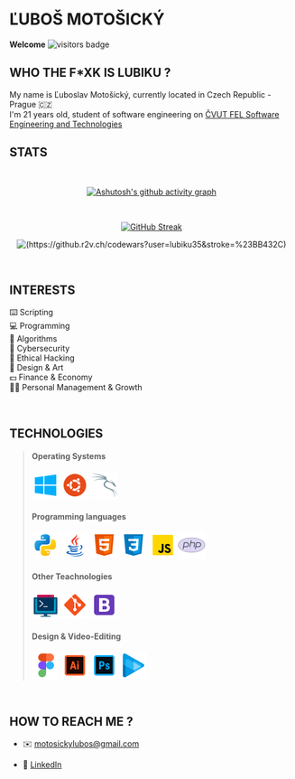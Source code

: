 # ĽUBOŠ MOTOŠICKÝ

**Welcome**  ![visitors badge](https://visitor-badge.glitch.me/badge?page_id=https://github.com/lubiku35)

## WHO THE F*XK IS LUBIKU ?

My name is Ľuboslav Motošický, currently located in Czech Republic - Prague  🇨🇿  
I'm 21 years old, student of software engineering on [ČVUT FEL Software Engineering and Technologies](https://sit.fel.cvut.cz/)

## STATS

<br>

<div align="center">
 
[![Ashutosh's github activity graph](https://activity-graph.herokuapp.com/graph?username=lubiku35&theme=github-dark)](https://github.com/ashutosh00710/github-readme-activity-graph)

<br>
 
[![GitHub Streak](https://github-readme-streak-stats.herokuapp.com?user=lubiku35&theme=sea-dark)](https://git.io/streak-stats)

 
![(https://github.r2v.ch/codewars?user=lubiku35&stroke=%23BB432C)](https://github-readme-codewars-stats.herokuapp.com/api/?username=lubiku35&badge&colormode=dark_mode)

</div>

<br>

## INTERESTS

 ⌨️ Scripting  
 💻 Programming  
 🧮 Algorithms  
 🔐 Cybersecurity  
 🔎 Ethical Hacking  
 🎨 Design & Art  
 💵 Finance & Economy  
 👨‍💼 Personal Management & Growth
 
 <br>
 
 ## TECHNOLOGIES
 
 > #### Operating Systems
 > ![windows](https://github.com/lubiku35/lubiku35/blob/main/imgs/windows.png)
 > ![ubuntu](https://github.com/lubiku35/lubiku35/blob/main/imgs/ubuntu.png)
 > ![kali](https://github.com/lubiku35/lubiku35/blob/main/imgs/kali.png)
 >
 > #### Programming languages 
 > ![python](https://github.com/lubiku35/lubiku35/blob/main/imgs/python.png)
 > ![java](https://github.com/lubiku35/lubiku35/blob/main/imgs/java.png)
 > ![html](https://github.com/lubiku35/lubiku35/blob/main/imgs/html.png)
 > ![css](https://github.com/lubiku35/lubiku35/blob/main/imgs/css.png)
 > ![js](https://github.com/lubiku35/lubiku35/blob/main/imgs/js.png)
 > ![php](https://github.com/lubiku35/lubiku35/blob/main/imgs/php.png)
 >
 > #### Other Teachnologies
 > ![commandline](https://github.com/lubiku35/lubiku35/blob/main/imgs/commandline.png)
 > ![git](https://github.com/lubiku35/lubiku35/blob/main/imgs/git.png)
 > ![boostrap](https://github.com/lubiku35/lubiku35/blob/main/imgs/bootstrap.png)
 >
 > #### Design & Video-Editing
 > ![figma](https://github.com/lubiku35/lubiku35/blob/main/imgs/figma.png)
 > ![illustrator](https://github.com/lubiku35/lubiku35/blob/main/imgs/illustrator.png)
 > ![photoshop](https://github.com/lubiku35/lubiku35/blob/main/imgs/photoshop.png)
 > ![vegas](https://github.com/lubiku35/lubiku35/blob/main/imgs/vegas.png)

<br>

## HOW TO REACH ME ?
- ✉️ motosickylubos@gmail.com  
* 🔗 [LinkedIn](https://www.linkedin.com/in/bylubiku/)
